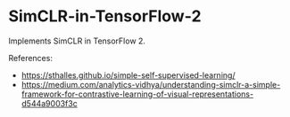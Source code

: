 # SimCLR-in-TensorFlow-2
Implements SimCLR in TensorFlow 2.

References:
- https://sthalles.github.io/simple-self-supervised-learning/
- https://medium.com/analytics-vidhya/understanding-simclr-a-simple-framework-for-contrastive-learning-of-visual-representations-d544a9003f3c
